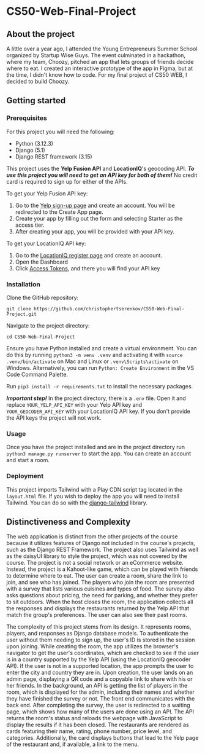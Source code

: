 # CS50-Web-Final-Project

## About the project

A little over a year ago, I attended the Young Entrepreneurs Summer School organized by Startup Wise Guys. The event culminated in a hackathon, where my team, Choozy, pitched an app that lets groups of friends decide where to eat. I created an interactive prototype of the app in Figma, but at the time, I didn't know how to code. For my final project of CS50 WEB, I decided to build Choozy.

## Getting started
### Prerequisites
For this project you will need the following:
- Python (3.12.3)
- Django (5.1)
- Django REST framework (3.15)

This project uses the **Yelp Fusion API** and **LocationIQ**'s geocoding API. ***To use this project you will need to get an API key for both of them!*** No credit card is required to sign up for either of the APIs.

To get your Yelp Fusion API key:
1. Go to the [Yelp sign-up page](https://www.yelp.com/login?return_url=/developers/v3/manage_app) and create an account. You will be redirected to the Create App page.
2. Create your app by filling out the form and selecting Starter as the access tier.
3. After creating your app, you will be provided with your API key. 

To get your LocationIQ API key:
1. Go to the [LocationIQ register page](https://my.locationiq.com/register) and create an account.
2. Open the Dashboard
3. Click [Access Tokens](https://my.locationiq.com/dashboard/#accesstoken), and there you will find your API key

### Installation
Clone the GitHub repository:
```
git clone https://github.com/christophertserenkov/CS50-Web-Final-Project.git 
```

Navigate to the project directory:
```
cd CS50-Web-Final-Project
```

Ensure you have Python installed and create a virtual environment. You can do this by running `python3 -m venv .venv` and activating it with `source .venv/bin/activate` on Mac and Linux or `.venv\Scripts\activate` on Windows. Alternatively, you can run `Python: Create Environment` in the VS Code Command Palette.

Run `pip3 install -r requirements.txt` to install the necessary packages.

***Important step!*** In the project directory, there is a `.env` file. Open it and replace `YOUR_YELP_API_KEY` with your Yelp API key and `YOUR_GEOCODER_API_KEY` with your LocationIQ API key. If you don't provide the API keys the project will not work.

### Usage
Once you have the project installed and are in the project directory run `python3 manage.py runserver` to start the app. You can create an account and start a room.

### Deployment
This project imports Tailwind with a Play CDN script tag located in the `layout.html` file. If you wish to deploy the app you will need to install Tailwind. You can do so with the [django-tailwind](https://django-tailwind.readthedocs.io/en/latest/installation.html) library.

## Distinctiveness and Complexity

The web application is distinct from the other projects of the course because it utilizes features of Django not included in the course's projects, such as the Django REST Framework. The project also uses Tailwind as well as the daisyUI library to style the project, which was not covered by the course. The project is not a social network or an eCommerce website. Instead, the project is a Kahoot-like game, which can be played with friends to determine where to eat. The user can create a room, share the link to join, and see who has joined. The players who join the room are presented with a survey that lists various cuisines and types of food. The survey also asks questions about pricing, the need for parking, and whether they prefer to sit outdoors. When the host closes the room, the application collects all the responses and displays the restaurants returned by the Yelp API that match the group's preferences. The user can also see their past rooms.

The complexity of this project stems from its design. It represents rooms, players, and responses as Django database models. To authenticate the user without them needing to sign up, the user's ID is stored in the session upon joining. While creating the room, the app utilizes the browser's navigator to get the user's coordinates, which are checked to see if the user is in a country supported by the Yelp API (using the LocationIQ geocoder API). If the user is not in a supported location, the app prompts the user to enter the city and country they are in. Upon creation, the user lands on an admin page, displaying a QR code and a copyable link to share with his or her friends. In the background, an API is getting the list of players in the room, which is displayed for the admin, including their names and whether they have finished the survey or not. The front end communicates with the back end. After completing the survey, the user is redirected to a waiting page, which shows how many of the users are done using an API. The API returns the room's status and reloads the webpage with JavaScript to display the results if it has been closed. The restaurants are rendered as cards featuring their name, rating, phone number, price level, and categories. Additionally, the card displays buttons that lead to the Yelp page of the restaurant and, if available, a link to the menu.
